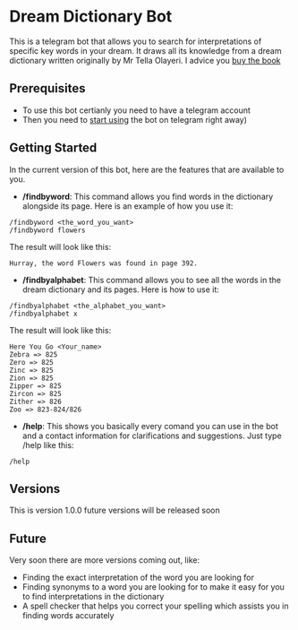 # Dream Dictionary Bot

This is a telegram bot that allows you to search for interpretations of specific key words in your dream. It draws all its knowledge from a dream dictionary written originally by Mr Tella Olayeri. I advice you [buy the book](https://www.amazon.com/Dictionary-Dreams-Tella-Olayeri/dp/B0053B58RQ)

## Prerequisites

* To use this bot certianly you need to have a telegram account
* Then you need to [start using](http://telegram.me/dream_dictionary_bot) the bot on telegram right away)

## Getting Started

In the current version of this bot, here are the features that are available to you.

* **/findbyword**: This command allows you find words in the dictionary alongside its page. Here is an example of how you use it:
```
/findbyword <the_word_you_want>
/findbyword flowers
```

The result will look like this:
```
Hurray, the word Flowers was found in page 392.
```

* **/findbyalphabet**: This command allows you to see all the words in the dream dictionary and its pages. Here is how to use it:

```
/findbyalphabet <the_alphabet_you_want>
/findbyalphabet x
```

The result will look like this:
```
Here You Go <Your_name>
Zebra => 825
Zero => 825
Zinc => 825
Zion => 825
Zipper => 825
Zircon => 825
Zither => 826
Zoo => 823-824/826
```

* **/help**: This shows you basically every comand you can use in the bot and a contact information for clarifications and suggestions. Just type /help like this:

```
/help
```

## Versions 
This is version 1.0.0 future versions will be released soon

## Future

Very soon there are more versions coming out, like:

* Finding the exact interpretation of the word you are looking for
* Finding synonyms to a word you are looking for to make it easy for you to find interpretations in the dictionary
* A spell checker that helps you correct your spelling which assists you in finding words accurately 
